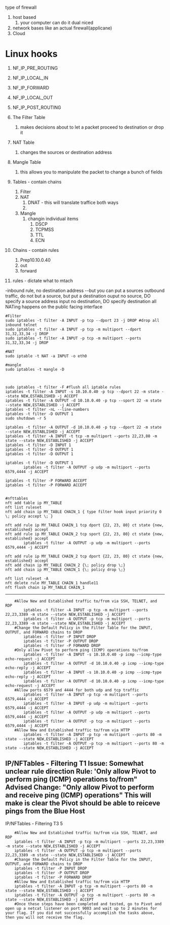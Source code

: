 type of firewall
1. host based
   1. your computer can do it  dual niced
2. network bases like an actual firewall(applicane)
3. Cloud
# Linux hooks 
1. NF_IP_PRE_ROUTING
2. NF_IP_LOCAL_IN
3. NF_IP_FORWARD
4. NF_IP_LOCAL_OUT
5. NF_IP_POST_ROUTING

1. The Filter Table
   1. makes decisions about to let a packet proceed to destination or drop it
2. NAT Table
   1. changes the sources or destination address
3. Mangle Table
   1. this allows you to manipulate the packet to change a bunch of fields

1. Tables - contain chains
   1. Filter
   2. NAT
      1. DNAT - this will translate traffice both ways
      2. 
   3. Mangle
      1. changin individual items
         1. DSCP
         2. TCPMSS
         3. TTL 
         4. ECN 
2. Chains - contain rules
   1. Prep10.10.0.40
   4. out
   5. forward
3. rules - dictate what to mtach


-inbound rule, no destination address
--but you can put a sources
outbound traffic, do not but a source, but put a destination
ouput no source, DO specify a source address
input no destination, DO specify destination
all NATing happens on the public facing interface
```shell
#Filter
sudo iptables -t filter -A INPUT -p tcp --dport 23 -j DROP #drop all inbound telnet
sudo iptables -t filter -A INPUT -p tcp -m multiport --dport 31,32,33,34 -j DROP 
sudo iptables -t filter -A INPUT -p tcp -m multiport --ports 31,32,33,34 -j DROP

#NAT
sudo iptable -t NAT -a INPUT -o eth0 

#mangle
sudo iptables -t mangle -D 



sudo iptables -t filter -F #flush all iptable rules
iptables -t filter -A INPUT -s 10.10.0.40 -p tcp --dport 22 -m state --state NEW,ESTABLISHED -j ACCEPT
iptables -t filter -A OUTPUT -d 10.10.0.40 -p tcp --sport 22 -m state --state NEW,ESTABLISHED -j ACCEPT
iptables -t filter -nL --line-numbers
iptables -t filter -D OUTPUT 1
sudo shutdown -r 5

iptables -t filter -A OUTPUT -d 10.10.0.40 -p tcp --dport 22 -m state --state NEW,ESTABLISHED -j ACCEPT
iptables -t filter -A INPUT -t tcp -m multiport --ports 22,23,80 -m state --state NEW,ESTABLISHED -j ACCEPT
iptables -t filter -D INPUT 1
iptables -t filter -D OUTPUT 1
iptables -t filter -D OUTPUT 1

iptables -t filter -D OUTPUT 1
        iptables -t filter -A OUTPUT -p udp -m multiport --ports 6579,4444 -j ACCEPT

iptables -t filter -P FORWARD ACCEPT
iptables -t filter -P FORWARD ACCEPT


#nfttables
nft add table ip MY_TABLE
nft list ruleset
nft add chain ip MY_TABLE CHAIN_1 { type filter hook input priority 0 \; policy accept \; }

nft add rule ip MY_TABLE CHAIN_1 tcp dport {22, 23, 80} ct state {new, established} accept
nft add rule ip MY_TABLE CHAIN_2 tcp sport {22, 23, 80} ct state {new, established} accept
        iptables -t filter -A OUTPUT -p udp -m multiport --ports 6579,4444 -j ACCEPT

nft add rule ip MY_TABLE CHAIN_2 tcp dport {22, 23, 80} ct state {new, established} accept
nft add chain ip MY_TABLE CHAIN_2 {\; policy drop \;}
nft add chain ip MY_TABLE CHAIN_1 {\; policy drop \;}

nft list ruleset -A
nft delete rule MY_TABLE CHAIN_1 handle11
nft flush chain ip MY_TABLE CHAIN_1
```
------------------------------------------------------------------------------------------------------------------------------
```shell
    #Allow New and Established traffic to/from via SSH, TELNET, and RDP
        iptables -t filter -A INPUT -p tcp -m multiport --ports 22,23,3389 -m state --state NEW,ESTABLISHED -j ACCEPT
        iptables -t filter -A OUTPUT -p tcp -m multiport --ports 22,23,3389 -m state --state NEW,ESTABLISHED -j ACCEPT
    #Change the Default Policy in the Filter Table for the INPUT, OUTPUT, and FORWARD chains to DROP
        iptables -t filter -P INPUT DROP
        iptables -t filter -P OUTPUT DROP
        iptables -t filter -P FORWARD DROP
    #Only allow Pivot to perform ping (ICMP) operations to/from
        iptables -t filter -A INPUT -s 10.10.0.40 -p icmp --icmp-type echo-request -j ACCEPT
        iptables -t filter -A OUTPUT -d 10.10.0.40 -p icmp --icmp-type echo-reply -j ACCEPT
        iptables -t filter -A INPUT -s 10.10.0.40 -p icmp --icmp-type echo-reply -j ACCEPT
        iptables -t filter -A OUTPUT -d 10.10.0.40 -p icmp --icmp-type echo-request -j ACCEPT
    #Allow ports 6579 and 4444 for both udp and tcp traffic
        iptables -t filter -A INPUT -p tcp -m multiport --ports 6579,4444 -j ACCEPT
        iptables -t filter -A INPUT -p udp -m multiport --ports 6579,4444 -j ACCEPT
        iptables -t filter -A OUTPUT -p udp -m multiport --ports 6579,4444 -j ACCEPT
        iptables -t filter -A OUTPUT -p tcp -m multiport --ports 6579,4444 -j ACCEPT
    #Allow New and Established traffic to/from via HTTP
        iptables -t filter -A INPUT -p tcp -m multiport --ports 80 -m state --state NEW,ESTABLISHED -j ACCEPT
        iptables -t filter -A OUTPUT -p tcp -m multiport --ports 80 -m state --state NEW,ESTABLISHED -j ACCEPT
```
IP/NFTables - Filtering T1
Issue: Somewhat unclear rule direction
Rule: 'Only allow Pivot to perform ping (ICMP) operations to/from"
Advised Change: "Only allow Pivot to perform and receive ping (ICMP) operations"
This will make is clear the Pivot should be able to reiceve pings from the Blue Host
------------------------------------------------------------------------------------------------------------------------------
IP/NFTables - Filtering T3 5
```shell
    #Allow New and Established traffic to/from via SSH, TELNET, and RDP
    iptables -t filter -A INPUT -p tcp -m multiport --ports 22,23,3389 -m state --state NEW,ESTABLISHED -j ACCEPT
    iptables -t filter -A OUTPUT -p tcp -m multiport --ports 22,23,3389 -m state --state NEW,ESTABLISHED -j ACCEPT
    #Change the Default Policy in the Filter Table for the INPUT, OUTPUT, and FORWARD chains to DROP
    iptables -t filter -P INPUT DROP
    iptables -t filter -P OUTPUT DROP
    iptables -t filter -P FORWARD DROP
    #Allow New and Established traffic to/from via HTTP
    iptables -t filter -A INPUT -p tcp -m multiport --ports 80 -m state --state NEW,ESTABLISHED -j ACCEPT
    iptables -t filter -A OUTPUT -p tcp -m multiport --ports 80 -m state --state NEW,ESTABLISHED -j ACCEPT
    #Once these steps have been completed and tested, go to Pivot and open up a netcat listener on port 9003 and wait up to 2 minutes for your flag. If you did not successfully accomplish the tasks above, then you will not receive the flag.
```
